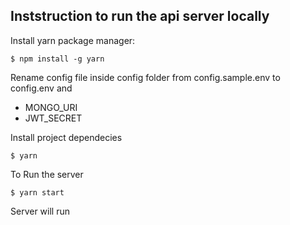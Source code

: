 ## Inststruction to run the api server locally

Install yarn package manager:

```console
$ npm install -g yarn
```

Rename config file inside config folder from config.sample.env to config.env and

- MONGO_URI
- JWT_SECRET

Install project dependecies

```console
$ yarn
```

To Run the server

```console
$ yarn start
```

Server will run

